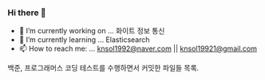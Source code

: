 ### Hi there 👋

- 🔭 I’m currently working on ... 화이트 정보 통신
- 🌱 I’m currently learning ... Elasticsearch
- 📫 How to reach me: ... knsol1992@naver.com || knsol19921@gmail.com

백준, 프로그래머스 코딩 테스트를 수행하면서 커밋한 파일들 목록.
